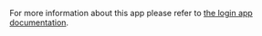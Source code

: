 For more information about this app please refer to [the login app documentation](../../docs/user-docs/login-app.md).
